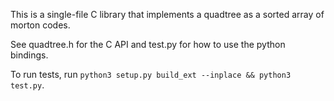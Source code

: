 
This is a single-file C library that implements a quadtree as a sorted array of morton codes.

See quadtree.h for the C API and test.py for how to use the python bindings.

To run tests, run `python3 setup.py build_ext --inplace && python3 test.py`.
